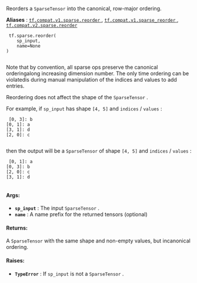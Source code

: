 Reorders a  `SparseTensor`  into the canonical, row-major ordering.

**Aliases** : [ `tf.compat.v1.sparse.reorder` ](/api_docs/python/tf/sparse/reorder), [ `tf.compat.v1.sparse_reorder` ](/api_docs/python/tf/sparse/reorder), [ `tf.compat.v2.sparse.reorder` ](/api_docs/python/tf/sparse/reorder)

```
 tf.sparse.reorder(
    sp_input,
    name=None
)
 
```

Note that by convention, all sparse ops preserve the canonical orderingalong increasing dimension number. The only time ordering can be violatedis during manual manipulation of the indices and values to add entries.

Reordering does not affect the shape of the  `SparseTensor` .

For example, if  `sp_input`  has shape  `[4, 5]`  and  `indices`  /  `values` :

```
 [0, 3]: b
[0, 1]: a
[3, 1]: d
[2, 0]: c
 
```

then the output will be a  `SparseTensor`  of shape  `[4, 5]`  and `indices`  /  `values` :

```
 [0, 1]: a
[0, 3]: b
[2, 0]: c
[3, 1]: d
 
```

#### Args:
- **`sp_input`** : The input  `SparseTensor` .
- **`name`** : A name prefix for the returned tensors (optional)


#### Returns:
A  `SparseTensor`  with the same shape and non-empty values, but incanonical ordering.

#### Raises:
- **`TypeError`** : If  `sp_input`  is not a  `SparseTensor` .
